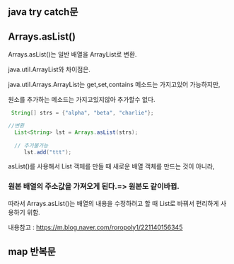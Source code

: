 ## java try catch문

## Arrays.asList() 

Arrays.asList()는 일반 배열을 ArrayList로 변환.

java.util.ArrayList와 차이점은.

java.util.Arrays.ArrayList는 get,set,contains 메소드는 가지고있어 가능하지만,

원소를 추가하는 메소드는 가지고있지않아 추가할수 없다.
```java
 String[] strs = {"alpha", "beta", "charlie"};

//변환
  List<String> lst = Arrays.asList(strs);
  
  // 추가불가능
     lst.add("ttt");  
```
 asList()를 사용해서 List 객체를 만들 때 새로운 배열 객체를 만드는 것이 아니라,
 
### 원본 배열의 주소값을 가져오게 된다.=> 원본도 같이바뀜.

따라서 Arrays.asList()는 배열의 내용을 수정하려고 할 때 List로 바꿔서 편리하게 사용하기 위함.

내용참고 : https://m.blog.naver.com/roropoly1/221140156345


## map 반복문
